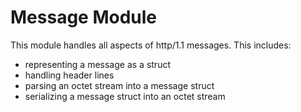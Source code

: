 # Message Module

This module handles all aspects of http/1.1 messages. This includes:

-   representing a message as a struct
-   handling header lines
-   parsing an octet stream into a message struct
-   serializing a message struct into an octet stream